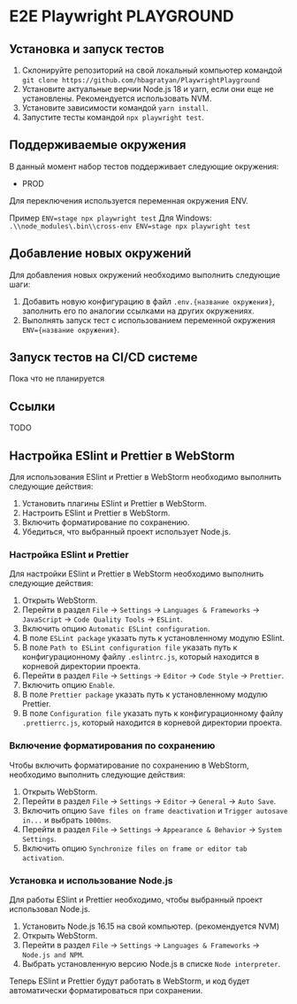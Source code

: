 # E2E Playwright PLAYGROUND

## Установка и запуск тестов

1. Склонируйте репозиторий на свой локальный компьютер командой `git clone https://github.com/hbagratyan/PlaywrightPlayground`
3. Установите актуальные верчии Node.js 18 и yarn, если они еще не установлены. Рекомендуется использовать NVM.
4. Установите зависимости командой `yarn install`.
5. Запустите тесты командой `npx playwright test`.

## Поддерживаемые окружения

В данный момент набор тестов поддерживает следующие окружения:

- PROD

Для переключения используется переменная окружения ENV.

Пример `ENV=stage npx playwright test`
Для Windows: `.\\node_modules\.bin\\cross-env ENV=stage npx playwright test`

## Добавление новых окружений

Для добавления новых окружений необходимо выполнить следующие шаги:

1. Добавить новую конфигурацию в файл `.env.{название окружения}`, заполнить его по аналогии ссылками на других
   окружениях.
2. Выполнять запуск тест с использованием переменной окружения `ENV={название окружения}`.

## Запуск тестов на CI/CD системе

Пока что не планируется

## Ссылки

TODO

## Настройка ESlint и Prettier в WebStorm

Для использования ESlint и Prettier в WebStorm необходимо выполнить следующие действия:

1. Установить плагины ESlint и Prettier в WebStorm.
2. Настроить ESlint и Prettier в WebStorm.
3. Включить форматирование по сохранению.
4. Убедиться, что выбранный проект использует Node.js.

### Настройка ESlint и Prettier

Для настройки ESlint и Prettier в WebStorm необходимо выполнить следующие действия:

1. Открыть WebStorm.
2. Перейти в
   раздел `File` -> `Settings` -> `Languages & Frameworks` -> `JavaScript` -> `Code Quality Tools` -> `ESLint`.
3. Включить опцию `Automatic ESLint configuration`.
4. В поле `ESLint package` указать путь к установленному модулю ESlint.
5. В поле `Path to ESLint configuration file` указать путь к конфигурационному файлу `.eslintrc.js`, который находится в
   корневой директории проекта.
6. Перейти в раздел `File` -> `Settings` -> `Editor` -> `Code Style` -> `Prettier`.
7. Включить опцию `Enable`.
8. В поле `Prettier package` указать путь к установленному модулю Prettier.
9. В поле `Configuration file` указать путь к конфигурационному файлу `.prettierrc.js`, который находится в корневой
   директории проекта.

### Включение форматирования по сохранению

Чтобы включить форматирование по сохранению в WebStorm, необходимо выполнить следующие действия:

1. Открыть WebStorm.
2. Перейти в раздел `File` -> `Settings` -> `Editor` -> `General` -> `Auto Save`.
3. Включить опцию `Save files on frame deactivation` и `Trigger autosave in...` и выбрать `1000ms`.
4. Перейти в раздел `File` -> `Settings` -> `Appearance & Behavior` -> `System Settings`.
5. Включить опцию `Synchronize files on frame or editor tab activation`.

### Установка и использование Node.js

Для работы ESlint и Prettier необходимо, чтобы выбранный проект использовал Node.js.

1. Установить Node.js 16.15 на свой компьютер. (рекомендуется NVM)
2. Открыть WebStorm.
3. Перейти в раздел `File` -> `Settings` -> `Languages & Frameworks` -> `Node.js and NPM`.
4. Выбрать установленную версию Node.js в списке `Node interpreter`.

Теперь ESlint и Prettier будут работать в WebStorm, и код будет автоматически форматироваться при сохранении.
